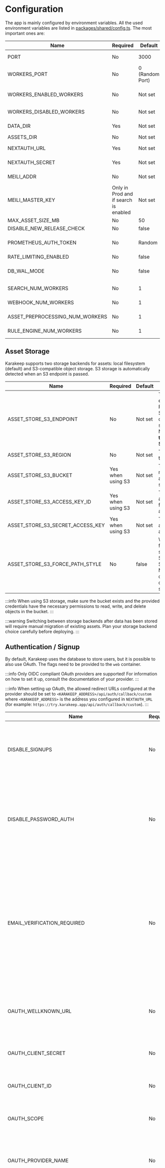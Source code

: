# Configuration

The app is mainly configured by environment variables. All the used environment variables are listed in [packages/shared/config.ts](https://github.com/karakeep-app/karakeep/blob/main/packages/shared/config.ts). The most important ones are:

| Name                            | Required                              | Default         | Description                                                                                                                                                                                                                                                            |
| ------------------------------- | ------------------------------------- | --------------- | ---------------------------------------------------------------------------------------------------------------------------------------------------------------------------------------------------------------------------------------------------------------------- |
| PORT                            | No                                    | 3000            | The port on which the web server will listen. DON'T CHANGE THIS IF YOU'RE USING DOCKER, instead changed the docker bound external port.                                                                                                                                |
| WORKERS_PORT                    | No                                    | 0 (Random Port) | The port on which the worker will export its prometheus metrics on `/metrics`. By default it's a random unused port. If you want to utilize those metrics, fix the port to a value (and export it in docker if you're using docker).                                   |
| WORKERS_ENABLED_WORKERS         | No                                    | Not set         | Comma separated list of worker names to enable. If set, only these workers will run. Valid values: crawler,inference,search,tidyAssets,video,feed,assetPreprocessing,webhook,ruleEngine.                                                                               |
| WORKERS_DISABLED_WORKERS        | No                                    | Not set         | Comma separated list of worker names to disable. Takes precedence over `WORKERS_ENABLED_WORKERS`.                                                                                                                                                                      |
| DATA_DIR                        | Yes                                   | Not set         | The path for the persistent data directory. This is where the db lives. Assets are stored here by default unless `ASSETS_DIR` is set.                                                                                                                                  |
| ASSETS_DIR                      | No                                    | Not set         | The path where crawled assets will be stored. If not set, defaults to `${DATA_DIR}/assets`.                                                                                                                                                                            |
| NEXTAUTH_URL                    | Yes                                   | Not set         | Should point to the address of your server. The app will function without it, but will redirect you to wrong addresses on signout for example.                                                                                                                         |
| NEXTAUTH_SECRET                 | Yes                                   | Not set         | Random string used to sign the JWT tokens. Generate one with `openssl rand -base64 36`.                                                                                                                                                                                |
| MEILI_ADDR                      | No                                    | Not set         | The address of meilisearch. If not set, Search will be disabled. E.g. (`http://meilisearch:7700`)                                                                                                                                                                      |
| MEILI_MASTER_KEY                | Only in Prod and if search is enabled | Not set         | The master key configured for meilisearch. Not needed in development environment. Generate one with `openssl rand -base64 36 \| tr -dc 'A-Za-z0-9'`                                                                                                                    |
| MAX_ASSET_SIZE_MB               | No                                    | 50              | Sets the maximum allowed asset size (in MB) to be uploaded                                                                                                                                                                                                             |
| DISABLE_NEW_RELEASE_CHECK       | No                                    | false           | If set to true, latest release check will be disabled in the admin panel.                                                                                                                                                                                              |
| PROMETHEUS_AUTH_TOKEN           | No                                    | Random          | Enable a prometheus metrics endpoint at `/api/metrics`. This endpoint will require this token being passed in the Authorization header as a Bearer token. If not set, a new random token is generated everytime at startup.                                            |
| RATE_LIMITING_ENABLED           | No                                    | false           | If set to true, API rate limiting will be enabled.                                                                                                                                                                                                                     |
| DB_WAL_MODE                     | No                                    | false           | Enables WAL mode for the sqlite database. This should improve the performance of the database. There's no reason why you shouldn't set this to true unless you're running the db on a network attached drive. This will become the default at some time in the future. |
| SEARCH_NUM_WORKERS              | No                                    | 1               | Number of concurrent workers for search indexing tasks. Increase this if you have a high volume of content being indexed for search.                                                                                                                                   |
| WEBHOOK_NUM_WORKERS             | No                                    | 1               | Number of concurrent workers for webhook delivery. Increase this if you have multiple webhook endpoints or high webhook traffic.                                                                                                                                       |
| ASSET_PREPROCESSING_NUM_WORKERS | No                                    | 1               | Number of concurrent workers for asset preprocessing tasks (image processing, OCR, etc.). Increase this if you have many images or documents that need processing.                                                                                                     |
| RULE_ENGINE_NUM_WORKERS         | No                                    | 1               | Number of concurrent workers for rule engine processing. Increase this if you have complex automation rules that need to be processed quickly.                                                                                                                         |

## Asset Storage

Karakeep supports two storage backends for assets: local filesystem (default) and S3-compatible object storage. S3 storage is automatically detected when an S3 endpoint is passed.

| Name                             | Required          | Default | Description                                                                                               |
| -------------------------------- | ----------------- | ------- | --------------------------------------------------------------------------------------------------------- |
| ASSET_STORE_S3_ENDPOINT          | No                | Not set | The S3 endpoint URL. Required for S3-compatible services like MinIO. **Setting this enables S3 storage**. |
| ASSET_STORE_S3_REGION            | No                | Not set | The S3 region to use.                                                                                     |
| ASSET_STORE_S3_BUCKET            | Yes when using S3 | Not set | The S3 bucket name where assets will be stored.                                                           |
| ASSET_STORE_S3_ACCESS_KEY_ID     | Yes when using S3 | Not set | The S3 access key ID for authentication.                                                                  |
| ASSET_STORE_S3_SECRET_ACCESS_KEY | Yes when using S3 | Not set | The S3 secret access key for authentication.                                                              |
| ASSET_STORE_S3_FORCE_PATH_STYLE  | No                | false   | Whether to force path-style URLs for S3 requests. Set to true for MinIO and other S3-compatible services. |

:::info
When using S3 storage, make sure the bucket exists and the provided credentials have the necessary permissions to read, write, and delete objects in the bucket.
:::

:::warning
Switching between storage backends after data has been stored will require manual migration of existing assets. Plan your storage backend choice carefully before deploying.
:::

## Authentication / Signup

By default, Karakeep uses the database to store users, but it is possible to also use OAuth.
The flags need to be provided to the `web` container.

:::info
Only OIDC compliant OAuth providers are supported! For information on how to set it up, consult the documentation of your provider.
:::

:::info
When setting up OAuth, the allowed redirect URLs configured at the provider should be set to `<KARAKEEP_ADDRESS>/api/auth/callback/custom` where `<KARAKEEP_ADDRESS>` is the address you configured in `NEXTAUTH_URL` (for example: `https://try.karakeep.app/api/auth/callback/custom`).
:::

| Name                                        | Required | Default                | Description                                                                                                                                                                                           |
| ------------------------------------------- | -------- | ---------------------- | ----------------------------------------------------------------------------------------------------------------------------------------------------------------------------------------------------- |
| DISABLE_SIGNUPS                             | No       | false                  | If enabled, no new signups will be allowed and the signup button will be disabled in the UI                                                                                                           |
| DISABLE_PASSWORD_AUTH                       | No       | false                  | If enabled, only signups and logins using OAuth are allowed and the signup button and login form for local accounts will be disabled in the UI                                                        |
| EMAIL_VERIFICATION_REQUIRED                 | No       | false                  | Whether email verification is required during user signup. If enabled, users must verify their email address before they can use their account. If you enable this, you must configure SMTP settings. |
| OAUTH_WELLKNOWN_URL                         | No       | Not set                | The "wellknown Url" for openid-configuration as provided by the OAuth provider                                                                                                                        |
| OAUTH_CLIENT_SECRET                         | No       | Not set                | The "Client Secret" as provided by the OAuth provider                                                                                                                                                 |
| OAUTH_CLIENT_ID                             | No       | Not set                | The "Client ID" as provided by the OAuth provider                                                                                                                                                     |
| OAUTH_SCOPE                                 | No       | "openid email profile" | "Full list of scopes to request (space delimited)"                                                                                                                                                    |
| OAUTH_PROVIDER_NAME                         | No       | "Custom Provider"      | The name of your provider. Will be shown on the signup page as "Sign in with `<name>`"                                                                                                                |
| OAUTH_ALLOW_DANGEROUS_EMAIL_ACCOUNT_LINKING | No       | false                  | Whether existing accounts in karakeep stored in the database should automatically be linked with your OAuth account. Only enable it if you trust the OAuth provider!                                  |
| OAUTH_TIMEOUT                               | No       | 3500                   | The wait time in milliseconds for the OAuth provider response. Increase this if you are having `outgoing request timed out` errors                                                                    |

For more information on `OAUTH_ALLOW_DANGEROUS_EMAIL_ACCOUNT_LINKING`, check the [next-auth.js documentation](https://next-auth.js.org/configuration/providers/oauth#allowdangerousemailaccountlinking-option).

## Inference Configs (For automatic tagging)

Either `OPENAI_API_KEY` or `OLLAMA_BASE_URL` need to be set for automatic tagging to be enabled. Otherwise, automatic tagging will be skipped.

:::warning

- The quality of the tags you'll get will depend on the quality of the model you choose.
- You might want to tune the `INFERENCE_CONTEXT_LENGTH` as the default is quite small. The larger the value, the better the quality of the tags, but the more expensive the inference will be (money-wise on OpenAI and resource-wise on ollama).
  :::

| Name                                 | Required | Default                | Description                                                                                                                                                                                                                                                                                                                                                                           |
| ------------------------------------ | -------- | ---------------------- | ------------------------------------------------------------------------------------------------------------------------------------------------------------------------------------------------------------------------------------------------------------------------------------------------------------------------------------------------------------------------------------- |
| OPENAI_API_KEY                       | No       | Not set                | The OpenAI key used for automatic tagging. More on that in [here](/openai).                                                                                                                                                                                                                                                                                                           |
| OPENAI_BASE_URL                      | No       | Not set                | If you just want to use OpenAI you don't need to pass this variable. If, however, you want to use some other openai compatible API (e.g. azure openai service), set this to the url of the API.                                                                                                                                                                                       |
| OLLAMA_BASE_URL                      | No       | Not set                | If you want to use ollama for local inference, set the address of ollama API here.                                                                                                                                                                                                                                                                                                    |
| OLLAMA_KEEP_ALIVE                    | No       | Not set                | Controls how long the model will stay loaded into memory following the request (example value: "5m").                                                                                                                                                                                                                                                                                 |
| INFERENCE_TEXT_MODEL                 | No       | gpt-4.1-mini           | The model to use for text inference. You'll need to change this to some other model if you're using ollama.                                                                                                                                                                                                                                                                           |
| INFERENCE_IMAGE_MODEL                | No       | gpt-4o-mini            | The model to use for image inference. You'll need to change this to some other model if you're using ollama and that model needs to support vision APIs (e.g. llava).                                                                                                                                                                                                                 |
| EMBEDDING_TEXT_MODEL                 | No       | text-embedding-3-small | The model to be used for generating embeddings for the text.                                                                                                                                                                                                                                                                                                                          |
| INFERENCE_CONTEXT_LENGTH             | No       | 2048                   | The max number of tokens that we'll pass to the inference model. If your content is larger than this size, it'll be truncated to fit. The larger this value, the more of the content will be used in tag inference, but the more expensive the inference will be (money-wise on openAI and resource-wise on ollama). Check the model you're using for its max supported content size. |
| INFERENCE_MAX_OUTPUT_TOKENS          | No       | 2048                   | The maximum number of tokens that the inference model is allowed to generate in its response. This controls the length of AI-generated content like tags and summaries. Increase this if you need longer responses, but be aware that higher values will increase costs (for OpenAI) and processing time.                                                                             |
| INFERENCE_LANG                       | No       | english                | The language in which the tags will be generated.                                                                                                                                                                                                                                                                                                                                     |
| INFERENCE_NUM_WORKERS                | No       | 1                      | Number of concurrent workers for AI inference tasks (tagging and summarization). Increase this if you have multiple AI inference requests and want to process them in parallel.                                                                                                                                                                                                       |
| INFERENCE_ENABLE_AUTO_TAGGING        | No       | true                   | Whether automatic AI tagging is enabled or disabled.                                                                                                                                                                                                                                                                                                                                  |
| INFERENCE_ENABLE_AUTO_SUMMARIZATION  | No       | false                  | Whether automatic AI summarization is enabled or disabled.                                                                                                                                                                                                                                                                                                                            |
| INFERENCE_JOB_TIMEOUT_SEC            | No       | 30                     | How long to wait for the inference job to finish before timing out. If you're running ollama without powerful GPUs, you might want to increase the timeout a bit.                                                                                                                                                                                                                     |
| INFERENCE_FETCH_TIMEOUT_SEC          | No       | 300                    | \[Ollama Only\] The timeout of the fetch request to the ollama server. If your inference requests take longer than the default 5mins, you might want to increase this timeout.                                                                                                                                                                                                        |
| INFERENCE_SUPPORTS_STRUCTURED_OUTPUT | No       | Not set                | \[DEPRECATED\] Whether the inference model supports structured output or not. Use INFERENCE_OUTPUT_SCHEMA instead. Setting this to true translates to INFERENCE_OUTPUT_SCHEMA=structured, and to false translates to INFERENCE_OUTPUT_SCHEMA=plain.                                                                                                                                   |
| INFERENCE_OUTPUT_SCHEMA              | No       | structured             | Possible values are "structured", "json", "plain". Structured is the preferred option, but if your model doesn't support it, you can use "json" if your model supports JSON mode, otherwise "plain" which should be supported by all the models but the model might not output the data in the correct format.                                                                        |

:::info

- You can append additional instructions to the prompt used for automatic tagging, in the `AI Settings` (in the `User Settings` screen)
- You can use the placeholders `$tags`, `$aiTags`, `$userTags` in the prompt. These placeholders will be replaced with all tags, ai generated tags or human created tags when automatic tagging is performed (e.g. `[karakeep, computer, ai]`)
  :::

## Crawler Configs

| Name                               | Required | Default | Description                                                                                                                                                                                                                                                                                                                                                                   |
| ---------------------------------- | -------- | ------- | ----------------------------------------------------------------------------------------------------------------------------------------------------------------------------------------------------------------------------------------------------------------------------------------------------------------------------------------------------------------------------- |
| CRAWLER_NUM_WORKERS                | No       | 1       | Number of allowed concurrent crawling jobs. By default, we're only doing one crawling request at a time to avoid consuming a lot of resources.                                                                                                                                                                                                                                |
| BROWSER_WEB_URL                    | No       | Not set | The browser's http debugging address. The worker will talk to this endpoint to resolve the debugging console's websocket address. If you already have the websocket address, use `BROWSER_WEBSOCKET_URL` instead. If neither `BROWSER_WEB_URL` nor `BROWSER_WEBSOCKET_URL` are set, the worker will use plain http requests skipping screenshotting and javascript execution. |
| BROWSER_WEBSOCKET_URL              | No       | Not set | The websocket address of browser's debugging console. If you want to use [browserless](https://browserless.io), use their websocket address here. If neither `BROWSER_WEB_URL` nor `BROWSER_WEBSOCKET_URL` are set, the worker will use plain http requests skipping screenshotting and javascript execution.                                                                 |
| BROWSER_CONNECT_ONDEMAND           | No       | false   | If set to false, the crawler will proactively connect to the browser instance and always maintain an active connection. If set to true, the browser will be launched on demand only whenever a crawling is requested. Set to true if you're using a service that provides you with browser instances on demand.                                                               |
| CRAWLER_DOWNLOAD_BANNER_IMAGE      | No       | true    | Whether to cache the banner image used in the cards locally or fetch it each time directly from the website. Caching it consumes more storage space, but is more resilient against link rot and rate limits from websites.                                                                                                                                                    |
| CRAWLER_STORE_SCREENSHOT           | No       | true    | Whether to store a screenshot from the crawled website or not. Screenshots act as a fallback for when we fail to extract an image from a website. You can also view the stored screenshots for any link.                                                                                                                                                                      |
| CRAWLER_FULL_PAGE_SCREENSHOT       | No       | false   | Whether to store a screenshot of the full page or not. Disabled by default, as it can lead to much higher disk usage. If disabled, the screenshot will only include the visible part of the page                                                                                                                                                                              |
| CRAWLER_SCREENSHOT_TIMEOUT_SEC     | No       | 5       | How long to wait for the screenshot finish before timing out. If you are capturing full-page screenshots of long webpages, consider increasing this value.                                                                                                                                                                                                                    |
| CRAWLER_FULL_PAGE_ARCHIVE          | No       | false   | Whether to store a full local copy of the page or not. Disabled by default, as it can lead to much higher disk usage. If disabled, only the readable text of the page is archived.                                                                                                                                                                                            |
| CRAWLER_JOB_TIMEOUT_SEC            | No       | 60      | How long to wait for the crawler job to finish before timing out. If you have a slow internet connection or a low powered device, you might want to bump this up a bit                                                                                                                                                                                                        |
| CRAWLER_NAVIGATE_TIMEOUT_SEC       | No       | 30      | How long to spend navigating to the page (along with its redirects). Increase this if you have a slow internet connection                                                                                                                                                                                                                                                     |
| CRAWLER_VIDEO_DOWNLOAD             | No       | false   | Whether to download videos from the page or not (using yt-dlp)                                                                                                                                                                                                                                                                                                                |
| CRAWLER_VIDEO_DOWNLOAD_MAX_SIZE    | No       | 50      | The maximum file size for the downloaded video. The quality will be chosen accordingly. Use -1 to disable the limit.                                                                                                                                                                                                                                                          |
| CRAWLER_VIDEO_DOWNLOAD_TIMEOUT_SEC | No       | 600     | How long to wait for the video download to finish                                                                                                                                                                                                                                                                                                                             |
| CRAWLER_ENABLE_ADBLOCKER           | No       | true    | Whether to enable an adblocker in the crawler or not. If you're facing troubles downloading the adblocking lists on worker startup, you can disable this.                                                                                                                                                                                                                     |
| CRAWLER_YTDLP_ARGS                 | No       | []      | Include additional yt-dlp arguments to be passed at crawl time separated by %%: https://github.com/yt-dlp/yt-dlp?tab=readme-ov-file#general-options                                                                                                                                                                                                                           |
| BROWSER_COOKIE_PATH                | No       | Not set | Path to a JSON file containing cookies to be loaded into the browser context. The file should be an array of cookie objects, each with name and value (required), and optional fields like domain, path, expires, httpOnly, secure, and sameSite (e.g., `[{"name": "session", "value": "xxx", "domain": ".example.com"}`]).                                                   |

<details>

  <summary>More info on BROWSER_COOKIE_PATH</summary>

BROWSER_COOKIE_PATH specifies the path to a JSON file containing cookies to be loaded into the browser context for crawling.

The JSON file must be an array of cookie objects, each with:
- name: The cookie name (required).
- value: The cookie value (required).
- Optional fields: domain, path, expires, httpOnly, secure, sameSite (values: "Strict", "Lax", or "None").

Example JSON file:

```json
[
  {
    "name": "session",
    "value": "xxx",
    "domain": ".example.com",
    "path": "/",
    "expires": 1735689600,
    "httpOnly": true,
    "secure": true,
    "sameSite": "Lax"
  }
]
```

</details>

## OCR Configs

Karakeep uses [tesseract.js](https://github.com/naptha/tesseract.js) to extract text from images.

| Name                     | Required | Default   | Description                                                                                                                                                                                                                               |
| ------------------------ | -------- | --------- | ----------------------------------------------------------------------------------------------------------------------------------------------------------------------------------------------------------------------------------------- |
| OCR_CACHE_DIR            | No       | $TEMP_DIR | The dir where tesseract will download its models. By default, those models are not persisted and stored in the OS' temp dir.                                                                                                              |
| OCR_LANGS                | No       | eng       | Comma separated list of the language codes that you want tesseract to support. You can find the language codes [here](https://tesseract-ocr.github.io/tessdoc/Data-Files-in-different-versions.html). Set to empty string to disable OCR. |
| OCR_CONFIDENCE_THRESHOLD | No       | 50        | A number between 0 and 100 indicating the minimum acceptable confidence from tessaract. If tessaract's confidence is lower than this value, extracted text won't be stored.                                                               |

## Webhook Configs

You can use webhooks to trigger actions when bookmarks are created, changed or crawled.

| Name                | Required | Default | Description                                       |
| ------------------- | -------- | ------- | ------------------------------------------------- |
| WEBHOOK_TIMEOUT_SEC | No       | 5       | The timeout for the webhook request in seconds.   |
| WEBHOOK_RETRY_TIMES | No       | 3       | The number of times to retry the webhook request. |

:::info

- The WEBHOOK_TOKEN is used for authentication. It will appear in the Authorization header as Bearer token.
  ```
  Authorization: Bearer <WEBHOOK_TOKEN>
  ```
- The webhook will be triggered with the job id (used for idempotence), bookmark id, bookmark type, the user id, the url and the operation in JSON format in the body.

  ```json
  {
    "jobId": "123",
    "type": "link",
    "bookmarkId": "exampleBookmarkId",
    "userId": "exampleUserId",
    "url": "https://example.com",
    "operation": "crawled"
  }
  ```

  :::

## SMTP Configuration

Karakeep can send emails for various purposes such as email verification during signup. Configure these settings to enable email functionality.

| Name          | Required | Default | Description                                                                                     |
| ------------- | -------- | ------- | ----------------------------------------------------------------------------------------------- |
| SMTP_HOST     | No       | Not set | The SMTP server hostname or IP address. Required if you want to enable email functionality.     |
| SMTP_PORT     | No       | 587     | The SMTP server port. Common values are 587 (STARTTLS), 465 (SSL/TLS), or 25 (unencrypted).     |
| SMTP_SECURE   | No       | false   | Whether to use SSL/TLS encryption. Set to true for port 465, false for port 587 with STARTTLS.  |
| SMTP_USER     | No       | Not set | The username for SMTP authentication. Usually your email address.                               |
| SMTP_PASSWORD | No       | Not set | The password for SMTP authentication. For services like Gmail, use an app-specific password.    |
| SMTP_FROM     | No       | Not set | The "from" email address that will appear in sent emails. This should be a valid email address. |

## Proxy Configuration

If your Karakeep instance needs to connect through a proxy server, you can configure the following settings:

| Name                | Required | Default | Description                                                                                             |
| ------------------- | -------- | ------- | ------------------------------------------------------------------------------------------------------- |
| CRAWLER_HTTP_PROXY  | No       | Not set | HTTP proxy server URL for outgoing HTTP requests (e.g., `http://proxy.example.com:8080`)                |
| CRAWLER_HTTPS_PROXY | No       | Not set | HTTPS proxy server URL for outgoing HTTPS requests (e.g., `http://proxy.example.com:8080`)              |
| CRAWLER_NO_PROXY    | No       | Not set | Comma-separated list of hostnames/IPs that should bypass the proxy (e.g., `localhost,127.0.0.1,.local`) |

:::info
These proxy settings will be used by the crawler and other components that make outgoing HTTP requests.
:::
